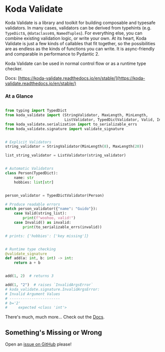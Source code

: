 # Koda Validate

Koda Validate is a library and toolkit for building composable and typesafe validators. In many cases,
validators can be derived from typehints (e.g. `TypeDict`s, `@dataclass`es, `NamedTuples`). For everything else, you can 
combine existing validation logic, or write your own. At its heart, Koda Validate is just a few kinds of
callables that fit together, so the possibilities are as endless as the kinds of functions 
you can write. It is async-friendly and comparable in performance to Pydantic 2.

Koda Validate can be used in normal control flow or as a runtime type checker.

Docs: [https://koda-validate.readthedocs.io/en/stable/](https://koda-validate.readthedocs.io/en/stable/)

### At a Glance 

```python

from typing import TypedDict
from koda_validate import (StringValidator, MaxLength, MinLength,
                           ListValidator, TypedDictValidator, Valid, Invalid)
from koda_validate.serialization import to_serializable_errs
from koda_validate.signature import validate_signature


# Explicit Validators
string_validator = StringValidator(MinLength(8), MaxLength(20))

list_string_validator = ListValidator(string_validator)


# Automatic Validators
class Person(TypedDict):
    name: str
    hobbies: list[str]


person_validator = TypedDictValidator(Person)

# Produce readable errors
match person_validator({"name": "Guido"}):
    case Valid(string_list):
        print(f"woohoo, valid!")
    case Invalid() as invalid:
        print(to_serializable_errs(invalid))

# prints: {'hobbies': ['key missing']}


# Runtime type checking
@validate_signature
def add(a: int, b: int) -> int:
    return a + b


add(1, 2)  # returns 3

add(1, "2")  # raises `InvalidArgsError`
# koda_validate.signature.InvalidArgsError:
# Invalid Argument Values
# -----------------------
# b='2'
#     expected <class 'int'>

```

There's much, much more... Check out the [Docs](https://koda-validate.readthedocs.io/en/stable/).


## Something's Missing or Wrong 
Open an [issue on GitHub](https://github.com/keithasaurus/koda-validate/issues) please!
